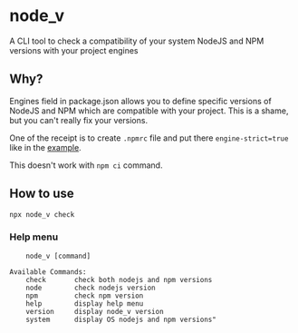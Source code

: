 # node_v

A CLI tool to check a compatibility of your system NodeJS and NPM versions with your project engines

## Why?

Engines field in package.json allows you to define specific versions of NodeJS and NPM which are compatible with your project.
This is a shame, but you can't really fix your versions.

One of the receipt is to create `.npmrc` file and put there `engine-strict=true` like in the [example](https://stackoverflow.com/questions/29349684/how-can-i-specify-the-required-node-js-version-in-package-json).

This doesn't work with `npm ci` command.

## How to use

`npx node_v check`

### Help menu

```
    node_v [command]
    
Available Commands:
    check       check both nodejs and npm versions  
    node        check nodejs version  
    npm         check npm version  
    help        display help menu
    version     display node_v version
    system      display OS nodejs and npm versions"
```